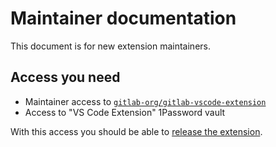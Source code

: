 # Maintainer documentation

This document is for new extension maintainers.

## Access you need

- Maintainer access to [`gitlab-org/gitlab-vscode-extension`](https://gitlab.com/gitlab-org/gitlab-vscode-extension)
- Access to "VS Code Extension" 1Password vault

With this access you should be able to [release the extension](release-process.md).
